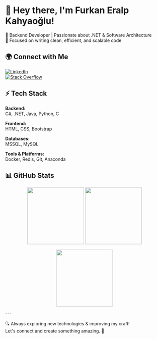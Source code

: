# 👋 Hey there, I'm Furkan Eralp Kahyaoğlu!

🚀 Backend Developer | Passionate about .NET & Software Architecture  
🎯 Focused on writing clean, efficient, and scalable code  

## 🌍 Connect with Me  
[![LinkedIn](https://img.shields.io/badge/LinkedIn-%230077B5.svg?logo=linkedin&logoColor=white)](https://linkedin.com/in/furkaneralpkahyaoglu)  
[![Stack Overflow](https://img.shields.io/badge/-Stackoverflow-FE7A16?logo=stack-overflow&logoColor=white)](https://stackoverflow.com/users/kahyaoglou)  

## ⚡ Tech Stack  

**Backend:**  
C#, .NET, Java, Python, C  

**Frontend:**  
HTML, CSS, Bootstrap  

**Databases:**  
MSSQL, MySQL  

**Tools & Platforms:**  
Docker, Redis, Git, Anaconda  

## 📊 GitHub Stats  

<p align="center">
  <img src="https://github-readme-stats.vercel.app/api?username=kahyaoglou&theme=radical&hide_border=false&include_all_commits=true&count_private=true" height="180px" />
  <img src="https://github-readme-streak-stats.herokuapp.com/?user=kahyaoglou&theme=radical&hide_border=false" height="180px" />
</p>

<p align="center">
  <img src="https://github-readme-stats.vercel.app/api/top-langs/?username=kahyaoglou&theme=radical&hide_border=false&layout=compact" height="180px" />
</p>
---

🔍 Always exploring new technologies & improving my craft!  
Let's connect and create something amazing. 🚀  
